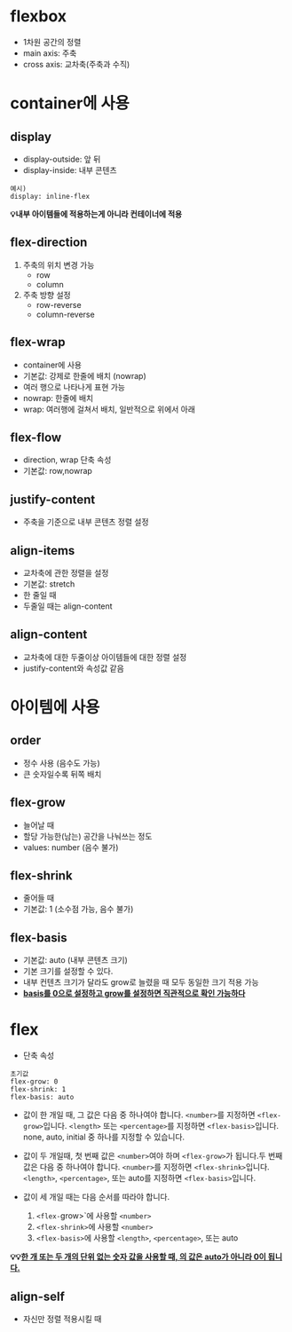 # flexbox
- 1차원 공간의 정렬
- main axis: 주축
- cross axis: 교차축(주축과 수직)
# **container에 사용**
## display
- display-outside: 앞 뒤
- display-inside: 내부 콘텐츠
```
예시)
display: inline-flex
```
**💡내부 아이템들에 적용하는게 아니라 컨테이너에 적용**

## flex-direction
1. 주축의 위치 변경 가능 
    - row
    - column 
2. 주축 방향 설정 
    - row-reverse
    - column-reverse
## flex-wrap
- container에 사용
- 기본값: 강제로 한줄에 배치 (nowrap)
- 여러 행으로 나타나게 표현 가능
- nowrap: 한줄에 배치
- wrap: 여러행에 걸쳐서 배치, 일반적으로 위에서 아래
## flex-flow
- direction, wrap 단축 속성
- 기본값: row,nowrap

## justify-content
- 주축을 기준으로 내부 콘텐츠 정렬 설정
## align-items
- 교차축에 관한 정렬을 설정
- 기본값: stretch
- 한 줄일 때
- 두줄일 때는 align-content
## align-content
- 교차축에 대한 두줄이상 아이템들에 대한 정렬 설정
- justify-content와 속성값 같음



# **아이템에 사용**

## order
- 정수 사용 (음수도 가능)
- 큰 숫자일수록 뒤쪽 배치 
## flex-grow
- 늘어날 때
- 할당 가능한(남는) 공간을 나눠쓰는 정도
- values: number (음수 불가)
## flex-shrink
- 줄어들 때
- 기본값: 1 (소수점 가능, 음수 불가)
## flex-basis
- 기본값: auto (내부 콘텐츠 크기)
- 기본 크기를 설정할 수 있다.
- 내부 컨텐츠 크기가 달라도 grow로 늘렸을 때 모두 동일한 크기 적용 가능
- **<u>basis를 0으로 설정하고 grow를 설정하면 직관적으로 확인 가능하다</u>**
# flex
- 단축 속성

```
초기값
flex-grow: 0
flex-shrink: 1
flex-basis: auto
```

- 값이 한 개일 때, 그 값은 다음 중 하나여야 합니다.
`<number>`를 지정하면 `<flex-grow>`입니다.
`<length>` 또는 `<percentage>`를 지정하면 `<flex-basis>`입니다.
none, auto, initial 중 하나를 지정할 수 있습니다.

- 값이 두 개일때, 첫 번째 값은 `<number>`여야 하며 `<flex-grow>`가 됩니다.두 번째 값은 다음 중 하나여야 합니다.
`<number>`를 지정하면 `<flex-shrink>`입니다.
`<length>`, `<percentage>`, 또는 auto를 지정하면 `<flex-basis>`입니다.

- 값이 세 개일 때는 다음 순서를 따라야 합니다.
    1. `<flex-`grow>`에 사용할 ``<number>``
    2. `<flex-shrink>`에 사용할 `<number>`
    3. `<flex-basis>`에 사용할 `<length>`, `<percentage>`, 또는 auto

**💡💡<u>한 개 또는 두 개의 단위 없는 숫자 값을 사용할 때, <flex-basis>의 값은 auto가 아니라 0이 됩니다.</u>**

## align-self
- 자신만 정렬 적용시킬 때
